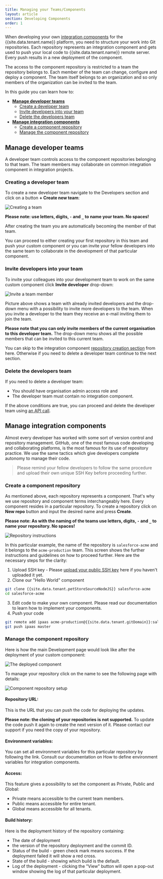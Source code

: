 ```yaml
---
title: Managing your Teams/Components
layout: article
section: Developing Components
order: 1
---
```


When developing your own [integration components](/getting-started/integration-component) for the {{site.data.tenant.name}} platform, you need to structure your work into Git repositories. Each repository represents an integration component and gets used to push your local code to {{site.data.tenant.name}} remote server. Every push results in a new deployment of the component.

The access to the component repository is restricted to a team the repository belongs to. Each member of the team can change, configure and deploy a component. The team itself belongs to an organization and so only members of the organization can be invited to the team.

In this guide you can learn how to:
*   **[Manage developer teams](#manage-developer-teams)**
    -   [Create a developer team](#creating-a-developer-team)
    -   [Invite developers into your team](#invite-developers-into-your-team)
    -   [Delete the developers team](#delete-the-developers-team)
*   **[Manage integration components](#manage-integration-components)**
    -   [Create a component repository](#create-a-component-repository)
    -   [Manage the component repository](#manage-the-component-repository)


## Manage developer teams

A developer team controls access to the component repositories belonging to that team. The team members may collaborate on common integration component in integration projects.

### Creating a developer team

To create a new developer team navigate to the Developers section and click on a button **+ Create new team**:

![Creating a team](/assets/img/developer-guide/team-repo/developer-team-create-new.png "Creating a team")

**Please note: use letters, digits, `-` and `_` to name your team. No spaces!**

After creating the team you are automatically becoming the member of that team.

You can proceed to either creating your first repository in this team and push your custom component or you can invite your fellow developers into the same team to collaborate in the development of that particular component.

### Invite developers into your team

To invite your colleagues into your development team to work on the same custom component click **Invite developer** drop-down:

![Invite a team member](/assets/img/developer-guide/team-repo/developer-team-members.png "Invite a team member")

Picture above shows a team with already invited developers and the drop-down menu with a possibility to invite more developers to the team. When you invite a developer to the team they receive an e-mail inviting them to join the team.

**Please note that you can only invite members of the current organisation to this developer team.** The drop-down menu shows all the possible members that can be invited to this current team.

You can skip to the integration component [repository creation section](#manage-integration-components) from here. Otherwise if you need to delete a developer team continue to the next section.

### Delete the developers team

If you need to delete a developer team:
*   You should have organisation admin access role and
*   The developer team must contain no integration component.

If the above conditions are true, you can proceed and delete the developer team using [an API call]({{site.data.tenant.apiBaseUri}}/v2/docs/#delete-a-team).


## Manage integration components

Almost every developer has worked with some sort of version control and repository management. GitHub, one of the most famous code developing and collaborating platforms, is the most famous for its use of repository practice. We use the same tactics which give developers complete autonomy to manage their code.

> Please remind your fellow developers to follow the same procedure and upload their own unique SSH Key before proceeding further.

### Create a component repository

As mentioned above, each repository represents a component. That's why we use repository and component terms interchangeably here. Every component resides in a particular repository. To create a repository click on **New repo** button and input the desired name and press **Create**.

**Please note: As with the naming of the teams use letters, digits, `-` and `_` to name your repository. No spaces!**

![Repository instructions](/assets/img/developer-guide/team-repo/create-repo-instructions.png "Repository instructions")

In this particular example, the name of the repository is `salesforce-acme` and it belongs to the `acme-production` team. This screen shows the further instructions and guidelines on how to proceed further. Here are the necessary steps for the clarity:

1.  Upload SSH key - Please [upload your public SSH key](ssh-keys) here if you haven't uploaded it yet.
2.  Clone our "Hello World" component
```sh
git clone {{site.data.tenant.petStoreSourceNodeJS}} salesforce-acme
cd salesforce-acme
```
3.  Edit code to make your own component. Please read our documentation to learn how to implement your components.
4.  Push your code
```sh
git remote add ipaas acme-production@{{site.data.tenant.gitDomain}}:salesforce-acme.git
git push ipaas master
```

### Manage the component repository

Here is how the main Development page would look like after the deployment of your custom component:

![The deployed component](/assets/img/developer-guide/team-repo/repo-afterpush.png "The deployed component")

To manage your repository click on the name to see the following page with details:

![Component repository setup](/assets/img/developer-guide/team-repo/repo-sucsess.png "Component repository setup")

#### Repository URL:

This is the URL that you can push the code for deploying the updates.

**Please note: the cloning of your repositories is not supported.** To update the code push it again to create the next version of it. Please contact our support if you need the copy of your repository.

#### Environment variables:

You can set all environment variables for this particular repository by following the link. Consult our documentation on How to define environment variables for integration components.

#### Access:

This feature gives a possibility to set the component as Private, Public and Global:

*   Private means accessible to the current team members.
*   Public means accessible for entire tenant.
*   Global means accessible for all tenants.

#### Build history:

Here is the deployment history of the repository containing:

*   The date of deployment
*   the version of the repository deployment and the commit ID.
*   Status of the build - green check mark means success. If the deployment failed it will show a red cross.
*   State of the build - showing which build is the default.
*   Log of the deployment - clicking the "View" button will open a pop-out window showing the log of that particular deployment.

